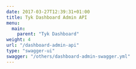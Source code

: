 ```yaml
---
date: 2017-03-27T12:39:31+01:00
title: Tyk Dashboard Admin API
menu:
  main:
    parent: "Tyk Dashboard"
weight: 4
url: "/dashboard-admin-api"
type: "swagger-ui"
swagger: "/others/dashboard-admin-swagger.yml"
---
```

